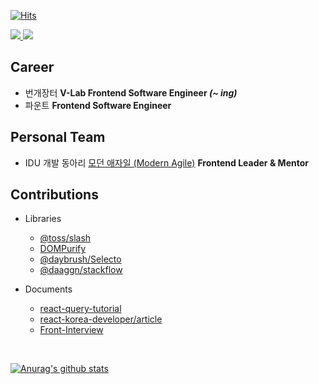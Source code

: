 [![Hits](https://hits.seeyoufarm.com/api/count/incr/badge.svg?url=https%3A%2F%2Fgithub.com%2Fssi02014&count_bg=%2379C83D&title_bg=%23555555&icon=compropago.svg&icon_color=%23E7E7E7&title=hits&edge_flat=false)](https://hits.seeyoufarm.com)
<br />

<div>
  <a href="https://www.linkedin.com/in/%EB%AF%BC%EC%9E%AC-%EC%A0%84-b07774216" target="_blank">
    <img src="https://img.shields.io/badge/LinkedIn-3776AB?style=for-the-badge&logo=linkedin&logoColor=white" />
  </a>
  <a href="https://blog.naver.com/ssi02014" target="_blank">
    <img src="https://img.shields.io/badge/Naver Blog-03C75A?style=for-the-badge&logo=naver&logoColor=white" />
  </a>
</div>

## Career
- 번개장터 <b> V-Lab Frontend Software Engineer <i>(~ ing)</i></b>
- 파운트 <b> Frontend Software Engineer </b> 

## Personal Team
- IDU 개발 동아리 [모던 애자일 (Modern Agile)](https://modern-agile-official-client.vercel.app/) <b> Frontend Leader & Mentor </b>

## Contributions
- Libraries
  - [@toss/slash](https://github.com/toss/slash)
  - [DOMPurify](https://github.com/cure53/DOMPurify)
  - [@daybrush/Selecto](https://github.com/daybrush/selecto)
  - [@daaggn/stackflow](https://github.com/daangn/stackflow)

- Documents
  - [react-query-tutorial](https://github.com/ssi02014/react-query-tutorial)
  - [react-korea-developer/article](https://github.com/react-korea-developer/article)
  - [Front-Interview](https://github.com/ssi02014/Front-Interview)
<br />

[![Anurag's github stats](https://github-readme-stats.vercel.app/api?username=ssi02014)](https://github.com/anuraghazra/github-readme-stats)
